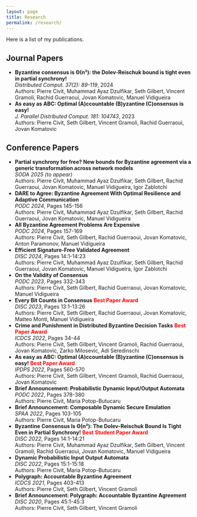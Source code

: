 ```yaml
---
layout: page
title: Research
permalink: /research/
---
```


Here is a list of my publications.

## Journal Papers

<ul>
  <li>
    <strong>Byzantine consensus is Θ(n²): the Dolev-Reischuk bound is tight even in partial synchrony!</strong><br>
    <em>Distributed Comput. 37(2): 89-119</em>, 2024<br>
    Authors: Pierre Civit, Muhammad Ayaz Dzulfikar, Seth Gilbert, Vincent Gramoli, Rachid Guerraoui, Jovan Komatovic, Manuel Vidigueira
  </li>
  <li>
    <strong>As easy as ABC: Optimal (A)ccountable (B)yzantine (C)onsensus is easy!</strong><br>
    <em>J. Parallel Distributed Comput. 181: 104743</em>, 2023<br>
    Authors: Pierre Civit, Seth Gilbert, Vincent Gramoli, Rachid Guerraoui, Jovan Komatovic
  </li>
  <!-- Add more journal papers as needed -->
</ul>

## Conference Papers

<ul>
  <li>
    <strong>Partial synchrony for free? New bounds for Byzantine agreement via a generic transformation across network models</strong><br>
    <em>SODA 2025 (to appear)</em><br>
    Authors: Pierre Civit, Muhammad Ayaz Dzulfikar, Seth Gilbert, Rachid Guerraoui, Jovan Komatovic, Manuel Vidigueira, Igor Zablotchi
  </li>
  <li>
    <strong>DARE to Agree: Byzantine Agreement With Optimal Resilience and Adaptive Communication</strong><br>
    <em>PODC 2024</em>, Pages 145-156<br>
    Authors: Pierre Civit, Muhammad Ayaz Dzulfikar, Seth Gilbert, Rachid Guerraoui, Jovan Komatovic, Manuel Vidigueira
  </li>
  <li>
    <strong>All Byzantine Agreement Problems Are Expensive</strong><br>
    <em>PODC 2024</em>, Pages 157-169<br>
    Authors: Pierre Civit, Seth Gilbert, Rachid Guerraoui, Jovan Komatovic, Anton Paramonov, Manuel Vidigueira
  </li>
  <li>
    <strong>Efficient Signature-Free Validated Agreement</strong><br>
    <em>DISC 2024</em>, Pages 14:1-14:23<br>
    Authors: Pierre Civit, Muhammad Ayaz Dzulfikar, Seth Gilbert, Rachid Guerraoui, Jovan Komatovic, Manuel Vidigueira, Igor Zablotchi
  </li>
  <li>
    <strong>On the Validity of Consensus</strong><br>
    <em>PODC 2023</em>, Pages 332-343<br>
    Authors: Pierre Civit, Seth Gilbert, Rachid Guerraoui, Jovan Komatovic, Manuel Vidigueira
  </li>
  <li>
    <strong>Every Bit Counts in Consensus</strong> <strong style="color: #ff0000;">Best Paper Award</strong> <br>
    <em>DISC 2023</em>, Pages 13:1-13:26<br>
    Authors: Pierre Civit, Seth Gilbert, Rachid Guerraoui, Jovan Komatovic, Matteo Monti, Manuel Vidigueira

  </li>
  <li>
    <strong>Crime and Punishment in Distributed Byzantine Decision Tasks</strong> <strong style="color: #ff0000;">Best Paper Award</strong> <br>
    <em>ICDCS 2022</em>, Pages 34-44<br>
    Authors: Pierre Civit, Seth Gilbert, Vincent Gramoli, Rachid Guerraoui, Jovan Komatovic, Zarko Milosevic, Adi Seredinschi
  </li>
  <li>
    <strong>As easy as ABC: Optimal (A)ccountable (B)yzantine (C)onsensus is easy!</strong> <strong style="color: #ff0000;">Best Paper Award</strong> <br>
    <em>IPDPS 2022</em>, Pages 560-570<br>
    Authors: Pierre Civit, Seth Gilbert, Vincent Gramoli, Rachid Guerraoui, Jovan Komatovic
  </li>
  <li>
    <strong>Brief Announcement: Probabilistic Dynamic Input/Output Automata</strong><br>
    <em>PODC 2022</em>, Pages 378-380<br>
    Authors: Pierre Civit, Maria Potop-Butucaru
  </li>
  <li>
    <strong>Brief Announcement: Composable Dynamic Secure Emulation</strong><br>
    <em>SPAA 2022</em>, Pages 103-105<br>
    Authors: Pierre Civit, Maria Potop-Butucaru
  </li>
  <li>
    <strong>Byzantine Consensus Is Θ(n²): The Dolev-Reischuk Bound Is Tight Even in Partial Synchrony!</strong> <strong style="color: #ff0000;">Best Student Paper Award</strong> <br>
    <em>DISC 2022</em>, Pages 14:1-14:21<br>
    Authors: Pierre Civit, Muhammad Ayaz Dzulfikar, Seth Gilbert, Vincent Gramoli, Rachid Guerraoui, Jovan Komatovic, Manuel Vidigueira
  </li>
  <li>
    <strong>Dynamic Probabilistic Input Output Automata</strong><br>
    <em>DISC 2022</em>, Pages 15:1-15:18<br>
    Authors: Pierre Civit, Maria Potop-Butucaru
  </li>
  <li>
    <strong>Polygraph: Accountable Byzantine Agreement</strong><br>
    <em>ICDCS 2021</em>, Pages 403-413<br>
    Authors: Pierre Civit, Seth Gilbert, Vincent Gramoli
  </li>
  <li>
    <strong>Brief Announcement: Polygraph: Accountable Byzantine Agreement</strong><br>
    <em>DISC 2020</em>, Pages 45:1-45:3<br>
    Authors: Pierre Civit, Seth Gilbert, Vincent Gramoli
  </li>
</ul>
